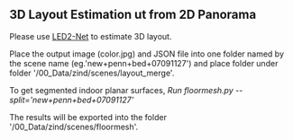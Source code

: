 ## 3D Layout Estimation ut from 2D Panorama  

Please use [LED2-Net](https://github.com/fuenwang/LED2-Net) to estimate 3D layout.

Place the output image (color.jpg) and JSON file into one folder named by the scene name (eg.'new+penn+bed+07091127') and place folder under folder '/00_Data/zind/scenes/layout_merge'.

To get segmented indoor planar surfaces, *Run floormesh.py --split='new+penn+bed+07091127'*

The results will be exported into the folder '/00_Data/zind/scenes/floormesh'.

